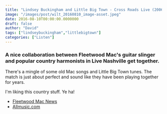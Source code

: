 ```yaml
---
title: "Lindsey Buckingham and Little Big Town - Cross Roads Live (2006)"
image: "/images/post/wilt_20160810_image-asset.jpeg"
date: 2016-08-10T00:00:00.0000000
draft: false
author: "David"
tags: ["lindseybuckingham","littlebigtown"]
categories: ["Listen"]
---
```

### A nice collaboration between Fleetwood Mac's guitar slinger and popular country harmonists in Live Nashville get together.

 There's a mingle of some old Mac songs and Little Big Town tunes. The match is just about perfect and sound like they have been playing together for years.

 I'm liking this country stuff. Ye ha!

-  [Fleetwood Mac News](http://www.fleetwoodmacnews.com/p/crossroads-lin.html)
-  [Allmusic.com](http://www.allmusic.com/artist/little-big-town-mn0000257787/biography)